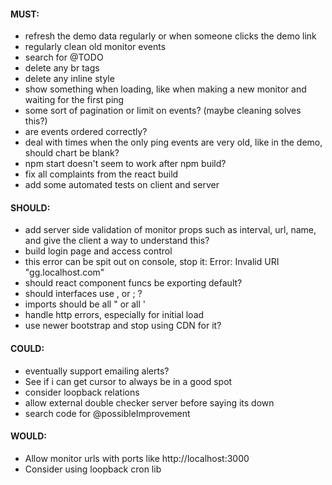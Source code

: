 #### MUST:
- refresh the demo data regularly or when someone clicks the demo link
- regularly clean old monitor events
- search for @TODO
- delete any br tags
- delete any inline style
- show something when loading, like when making a new monitor and waiting for the first ping
- some sort of pagination or limit on events? (maybe cleaning solves this?)
- are events ordered correctly?
- deal with times when the only ping events are very old, like in the demo, should chart be blank?
- npm start doesn't seem to work after npm build?
- fix all complaints from the react build
- add some automated tests on client and server
#### SHOULD:
- add server side validation of monitor props such as interval, url, name, and give the client a way to understand this?
- build login page and access control
- this error can be spit out on console, stop it: Error: Invalid URI "gg.localhost.com"
- should react component funcs be exporting default?
- should interfaces use , or ; ?
- imports should be all " or all '
- handle http errors, especially for initial load
- use newer bootstrap and stop using CDN for it?
#### COULD:
- eventually support emailing alerts?
- See if i can get cursor to always be in a good spot
- consider loopback relations
- allow external double checker server before saying its down
- search code for @possibleImprovement

#### WOULD:
- Allow monitor urls with ports like http://localhost:3000
- Consider using loopback cron lib
